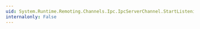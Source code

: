 ```yaml
---
uid: System.Runtime.Remoting.Channels.Ipc.IpcServerChannel.StartListening(System.Object)
internalonly: False
---
```

